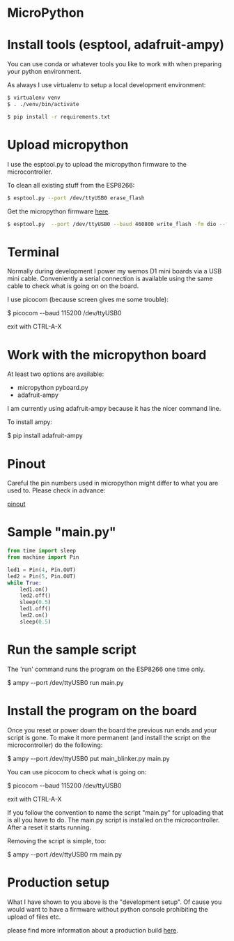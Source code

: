 # MicroPython

# Install tools (esptool, adafruit-ampy)

You can use conda or whatever tools you like to work with when preparing your python environment.

As always I use virtualenv to setup a local development environment:

``` bash
$ virtualenv venv
$ . ./venv/bin/activate

$ pip install -r requirements.txt
```


# Upload micropython

I use the esptool.py to upload the micropython firmware to the microcontroller.

To clean all existing stuff from the ESP8266:

``` bash
$ esptool.py --port /dev/ttyUSB0 erase_flash
```

Get the micropython firmware [here](http://micropython.org/resources/firmware/esp8266-20191220-v1.12.bin).

``` bash
$ esptool.py  --port /dev/ttyUSB0 --baud 460800 write_flash -fm dio --flash_size=detect 0 esp8266-20191220-v1.12.bin
```


# Terminal

Normally during development I power my wemos D1 mini boards via a USB mini cable. Conveniently a serial connection is available using the same cable to check what is going on on the board.

I use picocom (because screen gives me some trouble):

$ picocom --baud 115200 /dev/ttyUSB0

exit with CTRL-A-X


# Work with the micropython board

At least two options are available:

* micropython pyboard.py
* adafruit-ampy

I am currently using adafruit-ampy because it has the nicer command line.

To install ampy:

$ pip install adafruit-ampy


# Pinout

Careful the pin numbers used in micropython might differ to what you are used to. Please check in advance:

[pinout](https://micropython-on-wemos-d1-mini.readthedocs.io/en/latest/basics.html)


# Sample "main.py"

``` python
from time import sleep
from machine import Pin

led1 = Pin(4, Pin.OUT)
led2 = Pin(5, Pin.OUT)
while True: 
    led1.on()
    led2.off()
    sleep(0.5)
    led1.off()
    led2.on()
    sleep(0.5)
```


# Run the sample script

The 'run' command runs the program on the ESP8266 one time only. 

$ ampy --port /dev/ttyUSB0 run main.py


# Install the program on the board

Once you reset or power down the board the previous run ends and your script is gone. 
To make it more permanent (and install the script on the microcontroller) do the following:

$ ampy --port /dev/ttyUSB0 put main_blinker.py main.py

You can use picocom to check what is going on:

$ picocom --baud 115200 /dev/ttyUSB0

exit with CTRL-A-X


If you follow the convention to name the script "main.py" for uploading that is all you have to do. The main.py script is installed on the microcontroller. After a reset it starts running.

Removing the script is simple, too:

$ ampy --port /dev/ttyUSB0 rm main.py


# Production setup

What I have shown to you above is the "development setup". Of cause you would want to have a firmware without python console prohibiting the upload of files etc.

please find more information about a production build [here](
https://learn.adafruit.com/building-and-running-micropython-on-the-esp8266/build-firmware#compile-micropython-firmware-2-33).

